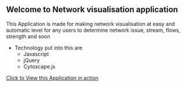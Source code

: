 ## Welcome to Network visualisation application

This Application is made for making network visualisation at easy and automatic level for any users to determine network issue, stream, flows, strength and soon


- Technology put into this are 
  - Javascript
  - jQuery
  - Cytoscape.js


[Click to View this Application in action](https://jigs808.github.io/Network-map/)

